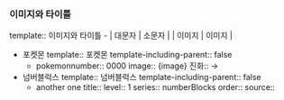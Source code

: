 ### 이미지와 타이틀
template:: 이미지와 타이틀
	- | 대문자 | 소문자 | 
	  | 이미지 | 이미지 |
- 포켓몬
  template:: 포켓몬
  template-including-parent:: false
	- pokemonnumber:: 0000
	  image:: {image}
	  진화:: →
- 넘버블럭스
  template:: 넘버블럭스
  template-including-parent:: false
	- another one
	  title:: 
	  level:: 1
	  series:: numberBlocks
	  order:: 
	  source::